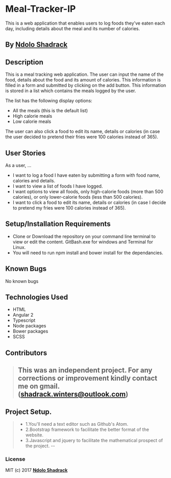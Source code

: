 # Meal-Tracker-IP
This is a web application that enables users to log foods they’ve eaten each day, including details about the meal and its number of calories.

## By **[Ndolo Shadrack](https://github.com/ShadrackNdolo)**

## Description
This is a meal tracking web application. The user can input the name of the food, details about the food and its amount of calories. This information is filled in a form and submitted by clicking on the add button. This information is stored in a list which contains the meals logged by the user.

The list has the following display options:
* All the meals (this is the default list)
* High calorie meals
* Low calorie meals

The user can also click a food to edit its name, details or calories (in case the user decided to pretend their fries were 100 calories instead of 365).

## User Stories
As a user, ...
* I want to log a food I have eaten by submitting a form with food name, calories and details.
* I want to view a list of foods I have logged.
* I want options to view all foods, only high-calorie foods (more than 500 calories), or only lower-calorie foods (less than 500 calories).
* I want to click a food to edit its name, details or calories (in case I decide to pretend my fries were 100 calories instead of 365).

## Setup/Installation Requirements

* Clone or Download the repository on your command line terminal to view or edit the content. GitBash.exe for windows and Terminal for Linux.
* You will need to run npm install and bower install for the dependancies.

## Known Bugs

No known bugs

## Technologies Used

- HTML
- Angular 2
- Typescript
- Node packages
- Bower packages
- SCSS

## Contributors
>This was an independent project. For any corrections or improvement kindly contact me on gmail.(shadrack.winters@outlook.com)
>--
## Project Setup.
>* 1.You'll need a text editor such as Github's Atom. 
>* 2.Bootstrap framework to facilitate the better format of the website. 
>* 3.Javascript and jquery to facilitate the mathematical prospect of the project.
>--

### License

MIT (c) 2017 **[Ndolo Shadrack](https://github.com/ShadrackNdolo)**
